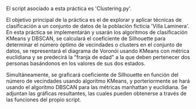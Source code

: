 El script asociado a esta práctica es 'Clustering.py'.

El objetivo principal de la práctica es el de explorar y aplicar técnicas de clasificación a un conjunto de datos de la población ficticia 'Villa Laminera'. En esta práctica se implementarán y usarán los algoritmos de clasificación KMeans y DBSCAN, se calculará el coeficiente de Silhouette para determinar el número óptimo de vecindades o clusters en el conjunto de datos, se representará el diagrama de Voronói usando KMeans con métrica euclidiana y se predecirá la "franja de edad" a la que deben pertenecer dos personas basándonos en los valores de sus dos
estados. 

Simultáneamente, se graficará coeficiente de Silhouette en función del número de vecindades usando algoritmo KMeans, y porteriormente se hará usando el algoritmo DBSCAN para las métricas manhattan y euclidiana. Se adjuntan las gráficas resultantes, las cuales pueden obtenerse a través de las funciones del propio script.

